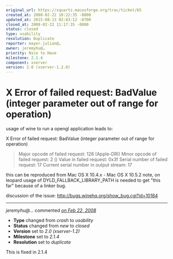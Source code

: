```yaml
---
original_url: https://xquartz.macosforge.org/trac/ticket/65
created_at: 2008-02-22 10:22:35 -0800
updated_at: 2015-08-13 02:03:12 -0700
closed_at: 2008-02-22 11:17:35 -0800
status: closed
type: usability
resolution: Duplicate
reporter: mayer.julian@…
owner: jeremyhu@…
priority: Nice to Have
milestone: 2.1.4
component: xserver
version: 2.0 (xserver-1.2.0)
---
```


X Error of failed request: BadValue (integer parameter out of range for operation)
==================================================================================


usage of wine to run a opengl application leads to:

X Error of failed request: BadValue (integer parameter out of range for operation)

> Major opcode of failed request: 128 (Apple-DRI)
> Minor opcode of failed request: 2 ()
> Value in failed request: 0x3f
> Serial number of failed request: 17
> Current serial number in output stream: 17

this can be reproduced from Mac OS X 10.4.x - Mac OS X 10.5.2
note, on leopard usage of DYLD\_FALLBACK\_LIBRARY\_PATH is needed to get "this far" because of a linker bug.

discussion of the issue:
<http://bugs.winehq.org/show_bug.cgi?id=10184>



---

*jeremyhu@…* commented *[on Feb 22, 2008](https://xquartz.macosforge.org/trac/ticket/65#comment:1 "February 22, 2008 at 11:17 AM PST")*

-   **Type** changed from *crash* to *usability*
-   **Status** changed from *new* to *closed*
-   **Version** set to *2.0 (xserver-1.2)*
-   **Milestone** set to *2.1.4*
-   **Resolution** set to *duplicate*

This is fixed in 2.1.4



